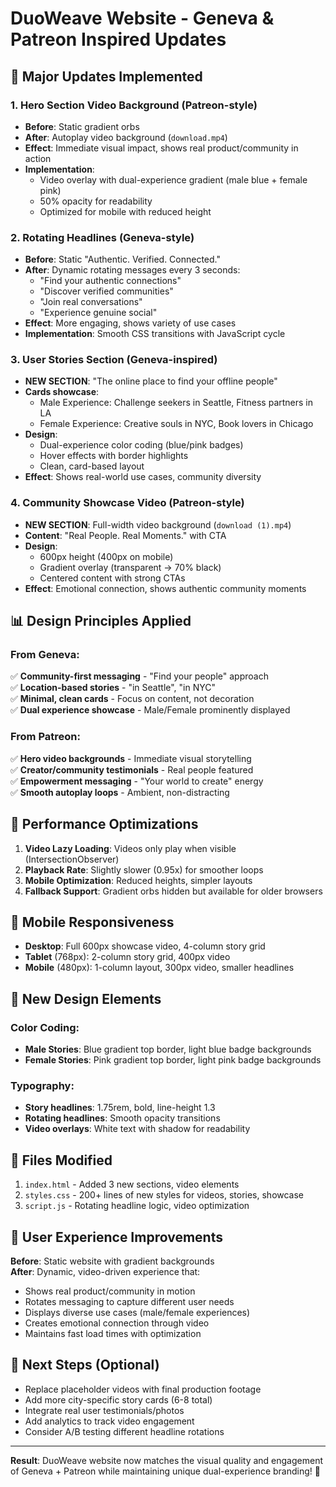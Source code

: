 # DuoWeave Website - Geneva & Patreon Inspired Updates

## 🎥 Major Updates Implemented

### 1. **Hero Section Video Background** (Patreon-style)
- **Before**: Static gradient orbs
- **After**: Autoplay video background (`download.mp4`)
- **Effect**: Immediate visual impact, shows real product/community in action
- **Implementation**: 
  - Video overlay with dual-experience gradient (male blue + female pink)
  - 50% opacity for readability
  - Optimized for mobile with reduced height

### 2. **Rotating Headlines** (Geneva-style)
- **Before**: Static "Authentic. Verified. Connected."
- **After**: Dynamic rotating messages every 3 seconds:
  - "Find your authentic connections"
  - "Discover verified communities"
  - "Join real conversations"
  - "Experience genuine social"
- **Effect**: More engaging, shows variety of use cases
- **Implementation**: Smooth CSS transitions with JavaScript cycle

### 3. **User Stories Section** (Geneva-inspired)
- **NEW SECTION**: "The online place to find your offline people"
- **Cards showcase**:
  - Male Experience: Challenge seekers in Seattle, Fitness partners in LA
  - Female Experience: Creative souls in NYC, Book lovers in Chicago
- **Design**:
  - Dual-experience color coding (blue/pink badges)
  - Hover effects with border highlights
  - Clean, card-based layout
- **Effect**: Shows real-world use cases, community diversity

### 4. **Community Showcase Video** (Patreon-style)
- **NEW SECTION**: Full-width video background (`download (1).mp4`)
- **Content**: "Real People. Real Moments." with CTA
- **Design**:
  - 600px height (400px on mobile)
  - Gradient overlay (transparent → 70% black)
  - Centered content with strong CTAs
- **Effect**: Emotional connection, shows authentic community moments

## 📊 Design Principles Applied

### From Geneva:
✅ **Community-first messaging** - "Find your people" approach  
✅ **Location-based stories** - "in Seattle", "in NYC"  
✅ **Minimal, clean cards** - Focus on content, not decoration  
✅ **Dual experience showcase** - Male/Female prominently displayed  

### From Patreon:
✅ **Hero video backgrounds** - Immediate visual storytelling  
✅ **Creator/community testimonials** - Real people featured  
✅ **Empowerment messaging** - "Your world to create" energy  
✅ **Smooth autoplay loops** - Ambient, non-distracting  

## 🚀 Performance Optimizations

1. **Video Lazy Loading**: Videos only play when visible (IntersectionObserver)
2. **Playback Rate**: Slightly slower (0.95x) for smoother loops
3. **Mobile Optimization**: Reduced heights, simpler layouts
4. **Fallback Support**: Gradient orbs hidden but available for older browsers

## 📱 Mobile Responsiveness

- **Desktop**: Full 600px showcase video, 4-column story grid
- **Tablet** (768px): 2-column story grid, 400px video
- **Mobile** (480px): 1-column layout, 300px video, smaller headlines

## 🎨 New Design Elements

### Color Coding:
- **Male Stories**: Blue gradient top border, light blue badge backgrounds
- **Female Stories**: Pink gradient top border, light pink badge backgrounds

### Typography:
- **Story headlines**: 1.75rem, bold, line-height 1.3
- **Rotating headlines**: Smooth opacity transitions
- **Video overlays**: White text with shadow for readability

## 📂 Files Modified

1. `index.html` - Added 3 new sections, video elements
2. `styles.css` - 200+ lines of new styles for videos, stories, showcase
3. `script.js` - Rotating headline logic, video optimization

## 🎯 User Experience Improvements

**Before**: Static website with gradient backgrounds  
**After**: Dynamic, video-driven experience that:
- Shows real product/community in motion
- Rotates messaging to capture different user needs
- Displays diverse use cases (male/female experiences)
- Creates emotional connection through video
- Maintains fast load times with optimization

## 🔄 Next Steps (Optional)

- Replace placeholder videos with final production footage
- Add more city-specific story cards (6-8 total)
- Integrate real user testimonials/photos
- Add analytics to track video engagement
- Consider A/B testing different headline rotations

---

**Result**: DuoWeave website now matches the visual quality and engagement of Geneva + Patreon while maintaining unique dual-experience branding! 🎉

